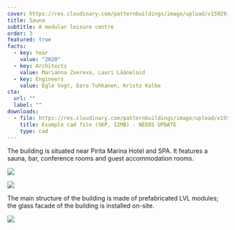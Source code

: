 ```yaml
---
cover: https://res.cloudinary.com/patternbuildings/image/upload/v1592910157/projects/sauna/2_xej9ev.jpg
title: Sauna
subtitle: A modular leisure centre
order: 3
featured: true
facts:
  - key: Year
    value: "2020"
  - key: Architects
    value: Marianna Zvereva, Lauri Läänelaid
  - key: Engineers
    value: Egle Vogt, Eero Tuhkanen, Kristo Kalbe
cta: 
  url: ""
  label: ""
downloads:
  - file: https://res.cloudinary.com/patternbuildings/image/upload/v1592836328/pb-logo_v1vqwj.jpg
    title: Example cad file (SKP, 12MB) - NEEDS UPDATE
    type: cad
---
```

The building is situated near Pirita Marina Hotel and SPA. It features a sauna, bar, conference rooms and guest accommodation rooms. 

![](https://res.cloudinary.com/patternbuildings/image/upload/v1592910155/projects/sauna/1_zgo5iv.jpg)

![](https://res.cloudinary.com/patternbuildings/image/upload/v1592910157/projects/sauna/3_uvbame.jpg)

The main structure of the building is made of prefabricated LVL modules; the glass facade of the building is installed on-site. 

![](https://res.cloudinary.com/patternbuildings/image/upload/v1592910156/projects/sauna/4_elku2i.jpg)